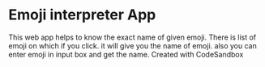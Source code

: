 # Emoji interpreter App

This web app helps to know the exact name of given emoji. There is list of emoji on which if you click. it will give you the name of emoji. also you can enter emoji in input box and get the name.
Created with CodeSandbox
